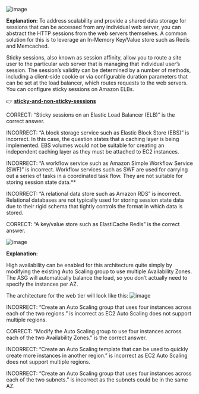 ![image](https://user-images.githubusercontent.com/33947539/155957360-703865f8-0cc2-4679-8dbb-cf9f8717dd2e.png)

**Explanation:**
To address scalability and provide a shared data storage for sessions that can be accessed from any individual web server, you can abstract the HTTP sessions from the web servers themselves. A common solution for this is to leverage an In-Memory Key/Value store such as Redis and Memcached.

Sticky sessions, also known as session affinity, allow you to route a site user to the particular web server that is managing that individual user’s session. The session’s validity can be determined by a number of methods, including a client-side cookie or via configurable duration parameters that can be set at the load balancer, which routes requests to the web servers. You can configure sticky sessions on Amazon ELBs.

👉 [**sticky-and-non-sticky-sessions**](https://stackoverflow.com/questions/10494431/sticky-and-non-sticky-sessions)

CORRECT: “Sticky sessions on an Elastic Load Balancer (ELB)” is the correct answer.

INCORRECT: “A block storage service such as Elastic Block Store (EBS)” is incorrect. In this case, the question states that a caching layer is being implemented. EBS volumes would not be suitable for creating an independent caching layer as they must be attached to EC2 instances.

INCORRECT: “A workflow service such as Amazon Simple Workflow Service (SWF)” is incorrect. Workflow services such as SWF are used for carrying out a series of tasks in a coordinated task flow. They are not suitable for storing session state data.**

INCORRECT: “A relational data store such as Amazon RDS” is incorrect. Relational databases are not typically used for storing session state data due to their rigid schema that tightly controls the format in which data is stored.

CORRECT: “A key/value store such as ElastiCache Redis” is the correct answer.


![image](https://user-images.githubusercontent.com/33947539/157815494-60edfe6d-8cb8-4c20-958d-fbdb731cc5d7.png)

**Explanation:**

High availability can be enabled for this architecture quite simply by modifying the existing Auto Scaling group to use multiple Availability Zones. The ASG will automatically balance the load, so you don’t actually need to specify the instances per AZ.

The architecture for the web tier will look like this:
![image](https://user-images.githubusercontent.com/33947539/157815595-401b17b8-b457-4395-b26f-521c5e74e8a0.png)

INCORRECT: “Create an Auto Scaling group that uses four instances across each of the two regions.” is incorrect as EC2 Auto Scaling does not support multiple regions.

CORRECT: “Modify the Auto Scaling group to use four instances across each of the two Availability Zones.” is the correct answer.

INCORRECT: “Create an Auto Scaling template that can be used to quickly create more instances in another region.” is incorrect as EC2 Auto Scaling does not support multiple regions.

INCORRECT: “Create an Auto Scaling group that uses four instances across each of the two subnets.” is incorrect as the subnets could be in the same AZ.

